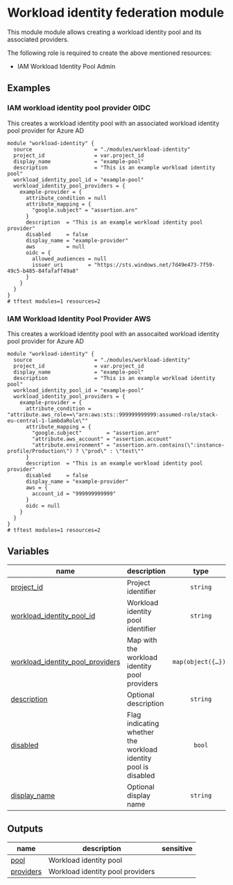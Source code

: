 # Workload identity federation module

This module module allows creating a workload identity pool and its associated providers.

The following role is required to create the above mentioned resources:

* IAM Workload Identity Pool Admin

## Examples

### IAM workload identity pool provider OIDC

This creates a workload identity pool with an associated workload identity pool provider for Azure AD

```hcl
module "workload-identity" {
  source                    = "./modules/workload-identity"
  project_id                = var.project_id
  display_name              = "example-pool"
  description               = "This is an example workload identity pool"
  workload_identity_pool_id = "example-pool"
  workload_identity_pool_providers = {
    example-provider = {
      attribute_condition = null
      attribute_mapping = {
        "google.subject" = "assertion.arn"
      }
      description  = "This is an example workload identity pool provider"
      disabled     = false
      display_name = "example-provider"
      aws          = null
      oidc = {
        allowed_audiences = null
        issuer_uri        = "https://sts.windows.net/7d49e473-7f59-49c5-b485-84fafaff49a8"
      }
    }
  }
}
# tftest modules=1 resources=2
```

### IAM Workload Identity Pool Provider AWS

This creates a workload identity pool with an assocaited workload identity pool provider for Azure AD

```hcl
module "workload-identity" {
  source                    = "./modules/workload-identity"
  project_id                = var.project_id
  display_name              = "example-pool"
  description               = "This is an example workload identity pool"
  workload_identity_pool_id = "example-pool"
  workload_identity_pool_providers = {
    example-provider = {
      attribute_condition = "attribute.aws_role==\"arn:aws:sts::999999999999:assumed-role/stack-eu-central-1-lambdaRole\""
      attribute_mapping = {
        "google.subject"        = "assertion.arn"
        "attribute.aws_account" = "assertion.account"
        "attribute.environment" = "assertion.arn.contains(\":instance-profile/Production\") ? \"prod\" : \"test\""
      }
      description  = "This is an example workload identity pool provider"
      disabled     = false
      display_name = "example-provider"
      aws = {
        account_id = "999999999999"
      }
      oidc = null
    }
  }
}
# tftest modules=1 resources=2
```
<!-- BEGIN TFDOC -->

## Variables

| name | description | type | required | default |
|---|---|:---:|:---:|:---:|
| [project_id](variables.tf#L35) | Project identifier | <code>string</code> | ✓ |  |
| [workload_identity_pool_id](variables.tf#L40) | Workload identity pool identifier | <code>string</code> | ✓ |  |
| [workload_identity_pool_providers](variables.tf#L45) | Map with the workload identity pool providers | <code title="map&#40;object&#40;&#123;&#10;  attribute_condition &#61; string&#10;  attribute_mapping   &#61; map&#40;string&#41;&#10;  aws &#61; object&#40;&#123;&#10;    account_id &#61; string&#10;  &#125;&#41;&#10;  description  &#61; string&#10;  display_name &#61; string&#10;  disabled     &#61; bool&#10;  oidc &#61; object&#40;&#123;&#10;    allowed_audiences &#61; list&#40;string&#41;&#10;    issuer_uri        &#61; string&#10;  &#125;&#41;&#10;&#125;&#41;&#41;">map&#40;object&#40;&#123;&#8230;&#125;&#41;&#41;</code> | ✓ |  |
| [description](variables.tf#L17) | Optional description | <code>string</code> |  | <code>null</code> |
| [disabled](variables.tf#L23) | Flag indicating whether the workload identity pool is disabled | <code>bool</code> |  | <code>false</code> |
| [display_name](variables.tf#L29) | Optional display name | <code>string</code> |  | <code>null</code> |

## Outputs

| name | description | sensitive |
|---|---|:---:|
| [pool](outputs.tf#L17) | Workload identity pool |  |
| [providers](outputs.tf#L22) | Workload identity pool providers |  |

<!-- END TFDOC -->
